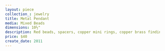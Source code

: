 ```yaml
---
layout: piece
collection_: jewelry
title: Metal Pendant
media: Mixed Beads
dimensions: 10½"
description: Red beads, spacers, copper mini rings, copper brass findings, metal and clay pendant.
price: $40
create_date: 2011
---
```

